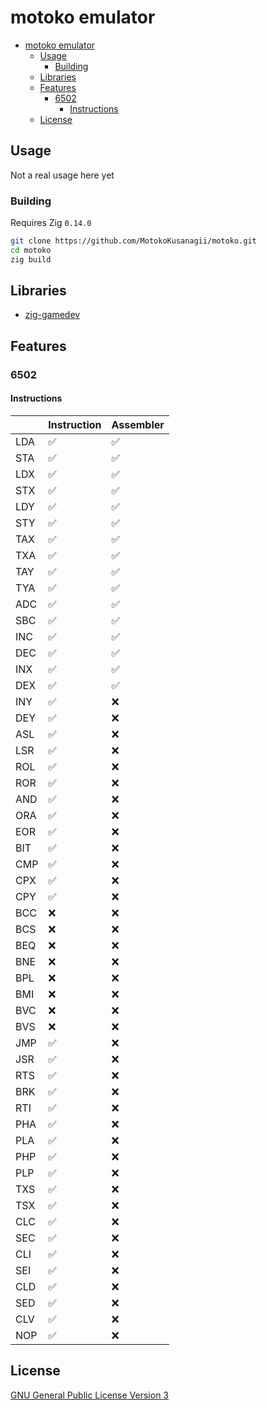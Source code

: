 # motoko emulator

<!--toc:start-->
- [motoko emulator](#motoko-emulator)
  - [Usage](#usage)
    - [Building](#building)
  - [Libraries](#libraries)
  - [Features](#features)
    - [6502](#6502)
      - [Instructions](#instructions)
  - [License](#license)
<!--toc:end-->

<!-- markdownlint-capture -->
<!-- markdownlint-disable MD013 -->

## Usage

Not a real usage here yet

### Building

Requires Zig `0.14.0`

```sh
git clone https://github.com/MotokoKusanagii/motoko.git
cd motoko
zig build
```

## Libraries

- [zig-gamedev](https://github.com/zig-gamedev/zig-gamedev)

## Features

### 6502

#### Instructions

|     | Instruction      | Assembler        |
|-----|------------------|------------------|
| LDA |:white_check_mark:|:white_check_mark:|
| STA |:white_check_mark:|:white_check_mark:|
| LDX |:white_check_mark:|:white_check_mark:|
| STX |:white_check_mark:|:white_check_mark:|
| LDY |:white_check_mark:|:white_check_mark:|
| STY |:white_check_mark:|:white_check_mark:|
| TAX |:white_check_mark:|:white_check_mark:|
| TXA |:white_check_mark:|:white_check_mark:|
| TAY |:white_check_mark:|:white_check_mark:|
| TYA |:white_check_mark:|:white_check_mark:|
| ADC |:white_check_mark:|:white_check_mark:|
| SBC |:white_check_mark:|:white_check_mark:|
| INC |:white_check_mark:|:white_check_mark:|
| DEC |:white_check_mark:|:white_check_mark:|
| INX |:white_check_mark:|:white_check_mark:|
| DEX |:white_check_mark:|:white_check_mark:|
| INY |:white_check_mark:|:x:               |
| DEY |:white_check_mark:|:x:               |
| ASL |:white_check_mark:|:x:               |
| LSR |:white_check_mark:|:x:               |
| ROL |:white_check_mark:|:x:               |
| ROR |:white_check_mark:|:x:               |
| AND |:white_check_mark:|:x:               |
| ORA |:white_check_mark:|:x:               |
| EOR |:white_check_mark:|:x:               |
| BIT |:white_check_mark:|:x:               |
| CMP |:white_check_mark:|:x:               |
| CPX |:white_check_mark:|:x:               |
| CPY |:white_check_mark:|:x:               |
| BCC |:x:               |:x:               |
| BCS |:x:               |:x:               |
| BEQ |:x:               |:x:               |
| BNE |:x:               |:x:               |
| BPL |:x:               |:x:               |
| BMI |:x:               |:x:               |
| BVC |:x:               |:x:               |
| BVS |:x:               |:x:               |
| JMP |:white_check_mark:|:x:               |
| JSR |:white_check_mark:|:x:               |
| RTS |:white_check_mark:|:x:               |
| BRK |:white_check_mark:|:x:               |
| RTI |:white_check_mark:|:x:               |
| PHA |:white_check_mark:|:x:               |
| PLA |:white_check_mark:|:x:               |
| PHP |:white_check_mark:|:x:               |
| PLP |:white_check_mark:|:x:               |
| TXS |:white_check_mark:|:x:               |
| TSX |:white_check_mark:|:x:               |
| CLC |:white_check_mark:|:x:               |
| SEC |:white_check_mark:|:x:               |
| CLI |:white_check_mark:|:x:               |
| SEI |:white_check_mark:|:x:               |
| CLD |:white_check_mark:|:x:               |
| SED |:white_check_mark:|:x:               |
| CLV |:white_check_mark:|:x:               |
| NOP |:white_check_mark:|:x:               |

## License

[GNU General Public License Version 3](LICENSE)
